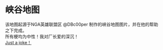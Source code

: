 # 峡谷地图
该地图起源于NGA英雄联盟区 @DBc00per 制作的峡谷地图图片，并在他的帮助之下完成。
<br/>
所有梗均为中性！我对厂长爱的深沉！
<br/>
[Just a joke！](https://ruicaismile.github.io/LOLjoke/joke.html)
